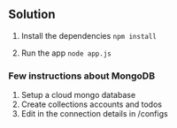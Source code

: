 ## Solution

1. Install the dependencies
<code>npm install</code>

2. Run the app
<code>node app.js</code>

### Few instructions about MongoDB
1. Setup a cloud mongo database
2. Create collections accounts and todos
3. Edit in the connection details in /configs
